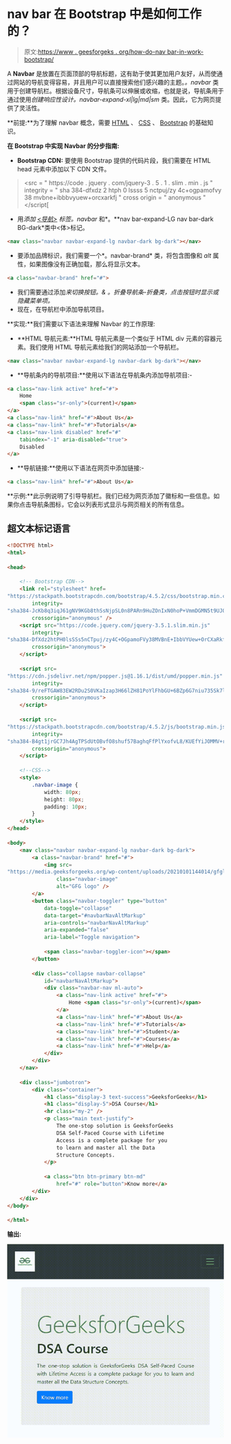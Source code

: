 # nav bar 在 Bootstrap 中是如何工作的？

> 原文:[https://www . geesforgeks . org/how-do-nav bar-in-work-bootstrap/](https://www.geeksforgeeks.org/how-does-navbar-work-in-bootstrap/)

A **Navbar** 是放置在页面顶部的导航标题，这有助于使其更加用户友好，从而使通过网站的导航变得容易，并且用户可以直接搜索他们感兴趣的主题。*。navbar* 类用于创建导航栏。根据设备尺寸，导航条可以伸展或收缩，也就是说，导航条用于通过使用*创建响应性设计。navbar-expand-xl|lg|md|sm* 类。因此，它为网页提供了灵活性。

**前提:**为了理解 navbar 概念，需要 [HTML](https://www.geeksforgeeks.org/html-tutorials/) 、 [CSS](https://www.geeksforgeeks.org/css-tutorials/) 、 [Bootstrap](https://www.geeksforgeeks.org/bootstrap-tutorials/) 的基础知识。

**在 Bootstrap 中实现 Navbar 的分步指南:**

*   **Bootstrap CDN:** 要使用 Bootstrap 提供的代码片段，我们需要在 HTML head 元素中添加以下 CDN 文件。

> <src = " https://code . jquery . com/jquery-3 . 5 . 1 . slim . min . js " integrity = " sha 384-dfxdz 2 htph 0 lssss 5 nctpuj/zy 4c+ogpamofvy 38 mvbne+ibbbvyuew+orcxarkfj " cross origin = " anonymous "</script[

*   用*添加 [<u><导航></u>](https://www.geeksforgeeks.org/html-nav-tag/) 标签。navbar* 和*。**nav bar-expand-LG nav bar-dark BG-dark*类中<体>标记。

```html
<nav class="navbar navbar-expand-lg navbar-dark bg-dark"></nav>
```

*   要添加品牌标识，我们需要一个*。navbar-brand* 类，将包含图像和 *alt* 属性，如果图像没有正确加载，那么将显示文本。

```html
<a class="navbar-brand" href="#">
```

*   我们需要通过添加*来切换按钮。& *。折叠导航条-折叠*类，点击按钮时显示或隐藏菜单项。*
*   现在，在导航栏中添加导航项目。

**实现:**我们需要以下语法来理解 Navbar 的工作原理:

*   **HTML 导航元素:**HTML 导航元素是一个类似于 HTML div 元素的容器元素。我们使用 HTML 导航元素给我们的网站添加一个导航栏。

```html
<nav class="navbar navbar-expand-lg navbar-dark bg-dark"></nav>
```

*   **导航条内的导航项目:**使用以下语法在导航条内添加导航项目:-

```html
<a class="nav-link active" href="#">
    Home
    <span class="sr-only">(current)</span>
</a>
<a class="nav-link" href="#">About Us</a>
<a class="nav-link" href="#">Tutorials</a>
<a class="nav-link disabled" href="#" 
    tabindex="-1" aria-disabled="true">
    Disabled
</a>
```

*   **导航链接:**使用以下语法在网页中添加链接:-

```html
<a class="nav-link" href="#">About Us</a>
```

**示例:**此示例说明了引导导航栏。我们已经为网页添加了徽标和一些信息。如果你点击导航条图标，它会以列表形式显示与网页相关的所有信息。

## 超文本标记语言

```html
<!DOCTYPE html>
<html>

<head>

    <!-- Bootstrap CDN-->
    <link rel="stylesheet" href=
"https://stackpath.bootstrapcdn.com/bootstrap/4.5.2/css/bootstrap.min.css"
        integrity=
"sha384-JcKb8q3iqJ61gNV9KGb8thSsNjpSL0n8PARn9HuZOnIxN0hoP+VmmDGMN5t9UJ0Z"
        crossorigin="anonymous" />
    <script src="https://code.jquery.com/jquery-3.5.1.slim.min.js"
        integrity=
"sha384-DfXdz2htPH0lsSSs5nCTpuj/zy4C+OGpamoFVy38MVBnE+IbbVYUew+OrCXaRkfj"
        crossorigin="anonymous">
    </script>

    <script src=
"https://cdn.jsdelivr.net/npm/popper.js@1.16.1/dist/umd/popper.min.js"
        integrity=
"sha384-9/reFTGAW83EW2RDu2S0VKaIzap3H66lZH81PoYlFhbGU+6BZp6G7niu735Sk7lN"
        crossorigin="anonymous">
    </script>

    <script src=
"https://stackpath.bootstrapcdn.com/bootstrap/4.5.2/js/bootstrap.min.js"
        integrity=
"sha384-B4gt1jrGC7Jh4AgTPSdUtOBvfO8shuf57BaghqFfPlYxofvL8/KUEfYiJOMMV+rV"
        crossorigin="anonymous">
    </script>

    <!--CSS-->
    <style>
        .navbar-image {
            width: 80px;
            height: 80px;
            padding: 10px;
        }
    </style>
</head>

<body>
    <nav class="navbar navbar-expand-lg navbar-dark bg-dark">
        <a class="navbar-brand" href="#">
            <img src=
"https://media.geeksforgeeks.org/wp-content/uploads/20210101144014/gfglogo.png"
                class="navbar-image" 
                alt="GFG logo" />
        </a>
        <button class="navbar-toggler" type="button" 
            data-toggle="collapse" 
            data-target="#navbarNavAltMarkup"
            aria-controls="navbarNavAltMarkup" 
            aria-expanded="false" 
            aria-label="Toggle navigation">

            <span class="navbar-toggler-icon"></span>
        </button>

        <div class="collapse navbar-collapse" 
            id="navbarNavAltMarkup">
            <div class="navbar-nav ml-auto">
                <a class="nav-link active" href="#">
                    Home <span class="sr-only">(current)</span>
                </a>
                <a class="nav-link" href="#">About Us</a>
                <a class="nav-link" href="#">Tutorials</a>
                <a class="nav-link" href="#">Student</a>
                <a class="nav-link" href="#">Courses</a>
                <a class="nav-link" href="#">Help</a>
            </div>
        </div>
    </nav>

    <div class="jumbotron">
        <div class="container">
            <h1 class="display-3 text-success">GeeksforGeeks</h1>
            <h1 class="display-5">DSA Course</h1>
            <hr class="my-2" />
            <p class="main text-justify">
                The one-stop solution is GeeksforGeeks 
                DSA Self-Paced Course with Lifetime 
                Access is a complete package for you 
                to learn and master all the Data 
                Structure Concepts.
            </p>

            <a class="btn btn-primary btn-md" 
                href="#" role="button">Know more</a>
        </div>
    </div>
</body>

</html>
```

**输出:**

![](img/5d1d7784823f464ab7cdb786e5316e2b.png)